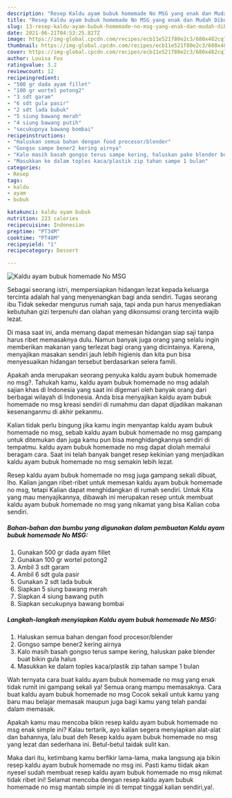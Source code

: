 ```yaml
---
description: "Resep Kaldu ayam bubuk homemade No MSG yang enak dan Mudah Dibuat"
title: "Resep Kaldu ayam bubuk homemade No MSG yang enak dan Mudah Dibuat"
slug: 13-resep-kaldu-ayam-bubuk-homemade-no-msg-yang-enak-dan-mudah-dibuat
date: 2021-06-21T04:53:25.827Z
image: https://img-global.cpcdn.com/recipes/ecb11e521f80e2c3/680x482cq70/kaldu-ayam-bubuk-homemade-no-msg-foto-resep-utama.jpg
thumbnail: https://img-global.cpcdn.com/recipes/ecb11e521f80e2c3/680x482cq70/kaldu-ayam-bubuk-homemade-no-msg-foto-resep-utama.jpg
cover: https://img-global.cpcdn.com/recipes/ecb11e521f80e2c3/680x482cq70/kaldu-ayam-bubuk-homemade-no-msg-foto-resep-utama.jpg
author: Louisa Fox
ratingvalue: 3.2
reviewcount: 12
recipeingredient:
- "500 gr dada ayam fillet"
- "100 gr wortel potong2"
- "3 sdt garam"
- "6 sdt gula pasir"
- "2 sdt lada bubuk"
- "5 siung bawang merah"
- "4 siung bawang putih"
- "secukupnya bawang bombai"
recipeinstructions:
- "Haluskan semua bahan dengan food procesor/blender"
- "Gongso sampe bener2 kering airnya"
- "Kalo masih basah gongso terus sampe kering, haluskan pake blender buat bikin gula halus"
- "Masukkan ke dalam toples kaca/plastik zip tahan sampe 1 bulan"
categories:
- Resep
tags:
- kaldu
- ayam
- bubuk

katakunci: kaldu ayam bubuk 
nutrition: 223 calories
recipecuisine: Indonesian
preptime: "PT34M"
cooktime: "PT48M"
recipeyield: "1"
recipecategory: Dessert

---
```



![Kaldu ayam bubuk homemade No MSG](https://img-global.cpcdn.com/recipes/ecb11e521f80e2c3/680x482cq70/kaldu-ayam-bubuk-homemade-no-msg-foto-resep-utama.jpg)

Sebagai seorang istri, mempersiapkan hidangan lezat kepada keluarga tercinta adalah hal yang menyenangkan bagi anda sendiri. Tugas seorang ibu Tidak sekedar mengurus rumah saja, tapi anda pun harus menyediakan kebutuhan gizi terpenuhi dan olahan yang dikonsumsi orang tercinta wajib lezat.

Di masa  saat ini, anda memang dapat memesan hidangan siap saji tanpa harus ribet memasaknya dulu. Namun banyak juga orang yang selalu ingin memberikan makanan yang terlezat bagi orang yang dicintainya. Karena, menyajikan masakan sendiri jauh lebih higienis dan kita pun bisa menyesuaikan hidangan tersebut berdasarkan selera famili. 



Apakah anda merupakan seorang penyuka kaldu ayam bubuk homemade no msg?. Tahukah kamu, kaldu ayam bubuk homemade no msg adalah sajian khas di Indonesia yang saat ini digemari oleh banyak orang dari berbagai wilayah di Indonesia. Anda bisa menyajikan kaldu ayam bubuk homemade no msg kreasi sendiri di rumahmu dan dapat dijadikan makanan kesenanganmu di akhir pekanmu.

Kalian tidak perlu bingung jika kamu ingin menyantap kaldu ayam bubuk homemade no msg, sebab kaldu ayam bubuk homemade no msg gampang untuk ditemukan dan juga kamu pun bisa menghidangkannya sendiri di tempatmu. kaldu ayam bubuk homemade no msg dapat diolah memalui beragam cara. Saat ini telah banyak banget resep kekinian yang menjadikan kaldu ayam bubuk homemade no msg semakin lebih lezat.

Resep kaldu ayam bubuk homemade no msg juga gampang sekali dibuat, lho. Kalian jangan ribet-ribet untuk memesan kaldu ayam bubuk homemade no msg, tetapi Kalian dapat menghidangkan di rumah sendiri. Untuk Kita yang mau menyajikannya, dibawah ini merupakan resep untuk membuat kaldu ayam bubuk homemade no msg yang nikamat yang bisa Kalian coba sendiri.

<!--inarticleads1-->

##### Bahan-bahan dan bumbu yang digunakan dalam pembuatan Kaldu ayam bubuk homemade No MSG:

1. Gunakan 500 gr dada ayam fillet
1. Gunakan 100 gr wortel potong2
1. Ambil 3 sdt garam
1. Ambil 6 sdt gula pasir
1. Gunakan 2 sdt lada bubuk
1. Siapkan 5 siung bawang merah
1. Siapkan 4 siung bawang putih
1. Siapkan secukupnya bawang bombai




<!--inarticleads2-->

##### Langkah-langkah menyiapkan Kaldu ayam bubuk homemade No MSG:

1. Haluskan semua bahan dengan food procesor/blender
1. Gongso sampe bener2 kering airnya
1. Kalo masih basah gongso terus sampe kering, haluskan pake blender buat bikin gula halus
1. Masukkan ke dalam toples kaca/plastik zip tahan sampe 1 bulan




Wah ternyata cara buat kaldu ayam bubuk homemade no msg yang enak tidak rumit ini gampang sekali ya! Semua orang mampu memasaknya. Cara buat kaldu ayam bubuk homemade no msg Cocok sekali untuk kamu yang baru mau belajar memasak maupun juga bagi kamu yang telah pandai dalam memasak.

Apakah kamu mau mencoba bikin resep kaldu ayam bubuk homemade no msg enak simple ini? Kalau tertarik, ayo kalian segera menyiapkan alat-alat dan bahannya, lalu buat deh Resep kaldu ayam bubuk homemade no msg yang lezat dan sederhana ini. Betul-betul taidak sulit kan. 

Maka dari itu, ketimbang kamu berfikir lama-lama, maka langsung aja bikin resep kaldu ayam bubuk homemade no msg ini. Pasti kamu tiidak akan nyesel sudah membuat resep kaldu ayam bubuk homemade no msg nikmat tidak ribet ini! Selamat mencoba dengan resep kaldu ayam bubuk homemade no msg mantab simple ini di tempat tinggal kalian sendiri,ya!.

